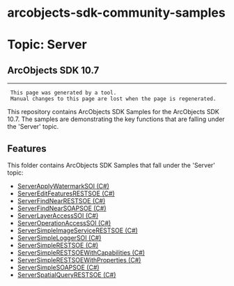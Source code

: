 # arcobjects-sdk-community-samples 
# Topic: Server
## ArcObjects SDK 10.7  

----------
     This page was generated by a tool.
     Manual changes to this page are lost when the page is regenerated.

This repository contains ArcObjects SDK Samples for the ArcObjects SDK 10.7.  The samples are demonstrating the key functions that are falling under the 'Server' topic.  


## Features

This folder contains ArcObjects SDK Samples that fall under the 'Server' topic:

* [ServerApplyWatermarkSOI (C#)](../../../../tree/master/Net/Server/ServerApplyWatermarkSOI)  
* [ServerEditFeaturesRESTSOE (C#)](../../../../tree/master/Net/Server/ServerEditFeaturesRESTSOE)  
* [ServerFindNearRESTSOE (C#)](../../../../tree/master/Net/Server/ServerFindNearRESTSOE)  
* [ServerFindNearSOAPSOE (C#)](../../../../tree/master/Net/Server/ServerFindNearSOAPSOE)  
* [ServerLayerAccessSOI (C#)](../../../../tree/master/Net/Server/ServerLayerAccessSOI)  
* [ServerOperationAccessSOI (C#)](../../../../tree/master/Net/Server/ServerOperationAccessSOI)  
* [ServerSimpleImageServiceRESTSOE (C#)](../../../../tree/master/Net/Server/ServerSimpleImageServiceRESTSOE)  
* [ServerSimpleLoggerSOI (C#)](../../../../tree/master/Net/Server/ServerSimpleLoggerSOI)  
* [ServerSimpleRESTSOE (C#)](../../../../tree/master/Net/Server/ServerSimpleRESTSOE)  
* [ServerSimpleRESTSOEWithCapabilities (C#)](../../../../tree/master/Net/Server/ServerSimpleRESTSOEWithCapabilities)  
* [ServerSimpleRESTSOEWithProperties (C#)](../../../../tree/master/Net/Server/ServerSimpleRESTSOEWithProperties)  
* [ServerSimpleSOAPSOE (C#)](../../../../tree/master/Net/Server/ServerSimpleSOAPSOE)  
* [ServerSpatialQueryRESTSOE (C#)](../../../../tree/master/Net/Server/ServerSpatialQueryRESTSOE)  


